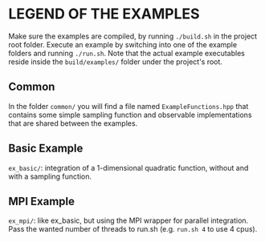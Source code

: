 # LEGEND OF THE EXAMPLES

Make sure the examples are compiled, by running `./build.sh` in the project root folder.
Execute an example by switching into one of the example folders and running `./run.sh`.
Note that the actual example executables reside inside the `build/examples/` folder under the project's root.

## Common

In the folder `common/` you will find a file named `ExampleFunctions.hpp` that contains some simple sampling
function and observable implementations that are shared between the examples.


## Basic Example

`ex_basic/`: integration of a 1-dimensional quadratic function, without and with a sampling function.


## MPI Example

`ex_mpi/`: like ex_basic, but using the MPI wrapper for parallel integration. Pass the wanted number of threads to run.sh (e.g. `run.sh 4` to use 4 cpus).
